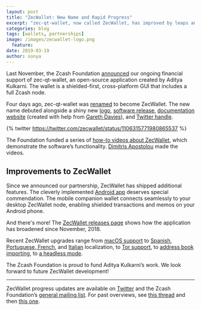 ```yaml
---
layout: post
title: "ZecWallet: New Name and Rapid Progress"
excerpt: "zec-qt-wallet, now called ZecWallet, has improved by leaps and bounds."
categories: blog
tags: [wallets, partnerships]
image: /images/zecwallet-logo.png
  feature: 
date: 2019-03-19
author: sonya
---
```


Last November, the Zcash Foundation [announced](https://www.zfnd.org/blog/wallet-agreements/) our ongoing financial support of zec-qt-wallet, an open-source application created by Aditya Kulkarni. The wallet is a shielded-first, cross-platform GUI that includes a full Zcash node.

Four days ago, zec-qt-wallet was [renamed](https://forum.zcashcommunity.com/t/help-rename-rebrand-zec-qt-wallet/32843/38) to become ZecWallet. The new name debuted alongside a shiny new [logo](https://www.zfnd.org/images/zecwallet-logo.png), [software release](https://github.com/ZcashFoundation/zec-qt-wallet/releases/tag/0.6.2), [documentation website](https://docs.zecwallet.co/) (created with help from [Gareth Davies](https://garethtdavies.com/)), and [Twitter handle](https://twitter.com/zecwallet).

{% twitter https://twitter.com/zecwallet/status/1106315771980865537 %}

The Foundation funded a series of [how-to videos about ZecWallet](https://www.youtube.com/playlist?list=PL40dyJ0UYTLLHPn32ssquceDDl11G6MsN), which demonstrate the software’s functionality. [Dimitris Apostolou](http://www.dimitrisapostolou.com) made the videos.

## Improvements to ZecWallet

Since we announced our partnership, ZecWallet has shipped additional features. The cleverly implemented [Android app](https://play.google.com/store/apps/details?id=com.adityapk.zcash.zqwandroid) deserves special commendation. The mobile companion wallet connects seamlessly to your desktop ZecWallet node, enabling shielded transactions and memos on your Android phone.

And there's more! The [ZecWallet releases page](https://github.com/ZcashFoundation/zecwallet/releases) shows how the application has broadened since November, 2018.

Recent ZecWallet upgrades range from [macOS support](https://github.com/ZcashFoundation/zecwallet/releases/tag/0.4.0) to [Spanish](https://github.com/ZcashFoundation/zecwallet/releases/tag/0.5.1), [Portuguese, French](https://github.com/ZcashFoundation/zecwallet/releases/tag/v0.5.2), and [Italian](https://github.com/ZcashFoundation/zecwallet/releases/tag/0.6.1) localization, to [Tor support](https://github.com/ZcashFoundation/zecwallet/releases/tag/0.5.5), to [address book importing](https://github.com/ZcashFoundation/zecwallet/releases/tag/v0.5.6), to [a headless mode](https://github.com/ZcashFoundation/zecwallet/releases/tag/0.6.1).

The Zcash Foundation is proud to fund Aditya Kulkarni’s work. We look forward to future ZecWallet development!

-----

ZecWallet progress updates are available on [Twitter](https://twitter.com/zecwallet) and the Zcash Foundation’s [general mailing list](https://lists.zfnd.org/mailman/listinfo/general). For past overviews, see [this thread](https://lists.zfnd.org/pipermail/general/2018/000021.html) and then [this one](https://lists.zfnd.org/pipermail/general/2019/000036.html).
